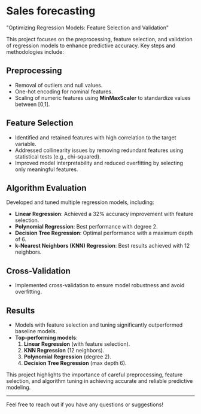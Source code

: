 # Sales forecasting

"Optimizing Regression Models: Feature Selection and Validation"

This project focuses on the preprocessing, feature selection, and validation of regression models to enhance predictive accuracy. Key steps and methodologies include:

## Preprocessing
- Removal of outliers and null values.
- One-hot encoding for nominal features.
- Scaling of numeric features using **MinMaxScaler** to standardize values between [0,1].

## Feature Selection
- Identified and retained features with high correlation to the target variable.
- Addressed collinearity issues by removing redundant features using statistical tests (e.g., chi-squared).
- Improved model interpretability and reduced overfitting by selecting only meaningful features.

## Algorithm Evaluation
Developed and tuned multiple regression models, including:
- **Linear Regression**: Achieved a 32% accuracy improvement with feature selection.
- **Polynomial Regression**: Best performance with degree 2.
- **Decision Tree Regression**: Optimal performance with a maximum depth of 6.
- **k-Nearest Neighbors (KNN) Regression**: Best results achieved with 12 neighbors.

## Cross-Validation
- Implemented cross-validation to ensure model robustness and avoid overfitting.

## Results
- Models with feature selection and tuning significantly outperformed baseline models.
- **Top-performing models**:
  1. **Linear Regression** (with feature selection).
  2. **KNN Regression** (12 neighbors).
  3. **Polynomial Regression** (degree 2).
  4. **Decision Tree Regression** (max depth 6).

This project highlights the importance of careful preprocessing, feature selection, and algorithm tuning in achieving accurate and reliable predictive modeling.

---

Feel free to reach out if you have any questions or suggestions!
